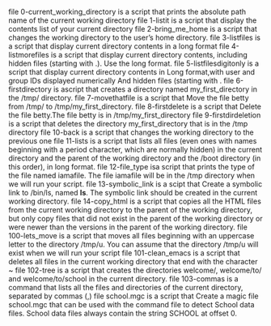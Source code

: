 file 0-current_working_directory is a script that prints the absolute path name of the current working directory
file 1-listit is a script that display the contents list of your current directory
file 2-bring_me_home is a script that changes the working directory to the user’s home directory.
file 3-listfiles is a script that display current directory contents in a long format
file 4-listmorefiles is a script that display current directory contents, including hidden files (starting with .). Use the long format.
file 5-listfilesdigitonly is a script that display  current directory contents in Long format,with user and group IDs displayed numerically And hidden files (starting with .
file 6-firstdirectory is ascript that creates a directory named my_first_directory in the /tmp/ directory.
file 7-movethatfile is a script that Move the file betty from /tmp/ to /tmp/my_first_directory.
file 8-firstdelete is a script that Delete the file betty.The file betty is in /tmp/my_first_directory
file 9-firstdirdeletion is a script that deletes the directory my_first_directory that is in the /tmp directory
file 10-back is a script that changes the working directory to the previous one
file 11-lists is  a script that lists all files (even ones with names beginning with a period character, which are normally hidden) in the current directory and the parent of the working directory and the /boot directory (in this order), in long format.
file 12-file_type isa script that prints the type of the file named iamafile. The file iamafile will be in the /tmp directory when we will run your script.
file 13-symbolic_link is a scipt that Create a symbolic link to /bin/ls, named __ls__. The symbolic link should be created in the current working directory.
file 14-copy_html is a script that copies all the HTML files from the current working directory to the parent of the working directory, but only copy files that did not exist in the parent of the working directory or were newer than the versions in the parent of the working directory.
file 100-lets_move is a script that moves all files beginning with an uppercase letter to the directory /tmp/u. You can assume that the directory /tmp/u will exist when we will run your script
file 101-clean_emacs is  a script that deletes all files in the current working directory that end with the character ~
file 102-tree is a script that creates the directories welcome/, welcome/to/ and welcome/to/school in the current directory.
file 103-commas is a command that lists all the files and directories of the current directory, separated by commas (,)
file school.mgc is a script that Create a magic file school.mgc that can be used with the command file to detect School data files. School data files always contain the string SCHOOL at offset 0.
